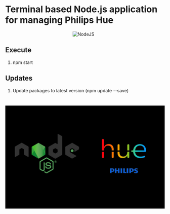 # Terminal based Node.js application for managing Philips Hue

<div align="center">
<img alt="NodeJS" width="40px" style="padding-right:10px;" src="https://cdn.jsdelivr.net/gh/devicons/devicon/icons/nodejs/nodejs-original.svg"/>
<br/>

<div align="left">

## Execute
1. npm start

## Updates
1. Update packages to latest version (npm update --save)


#

![img](https://github.com/LukasJnsson/node.js-philips-hue/blob/main/frontend/src/assets/node-hue.jpg?raw=true)
